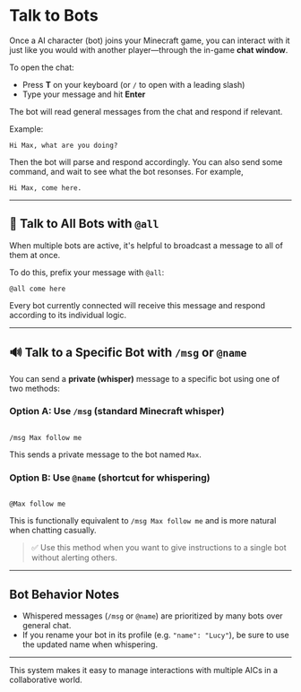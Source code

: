 # Talk to Bots 

Once a AI character (bot) joins your Minecraft game, you can interact with it just like you would with another player—through the in-game **chat window**.

To open the chat:
- Press **T** on your keyboard (or `/` to open with a leading slash)
- Type your message and hit **Enter**

The bot will read general messages from the chat and respond if relevant.

Example:

```
Hi Max, what are you doing?
```

Then the bot will parse and respond accordingly. You can also send some command, and wait to see what the bot resonses. For example,

```
Hi Max, come here. 
```

---

## 👥 Talk to All Bots with `@all`

When multiple bots are active, it's helpful to broadcast a message to all of them at once.

To do this, prefix your message with `@all`:

```
@all come here
```

Every bot currently connected will receive this message and respond according to its individual logic.

---

## 🔊 Talk to a Specific Bot with `/msg` or `@name`

You can send a **private (whisper)** message to a specific bot using one of two methods:

### Option A: Use `/msg` (standard Minecraft whisper)

```

/msg Max follow me

```

This sends a private message to the bot named `Max`.

### Option B: Use `@name` (shortcut for whispering)

```

@Max follow me

```

This is functionally equivalent to `/msg Max follow me` and is more natural when chatting casually.

> ✅ Use this method when you want to give instructions to a single bot without alerting others.

---

## Bot Behavior Notes

- Whispered messages (`/msg` or `@name`) are prioritized by many bots over general chat.
- If you rename your bot in its profile (e.g. `"name": "Lucy"`), be sure to use the updated name when whispering.

---

This system makes it easy to manage interactions with multiple AICs in a collaborative world.




